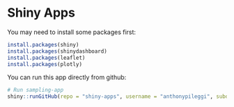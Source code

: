 # Shiny Apps

You may need to install some packages first:
```r
install.packages(shiny)
install.packages(shinydashboard)
install.packages(leaflet)
install.packages(plotly)
```

You can run this app directly from github:
```r
# Run sampling-app
shiny::runGitHub(repo = "shiny-apps", username = "anthonypileggi", subdir = "sampling-app")
```
